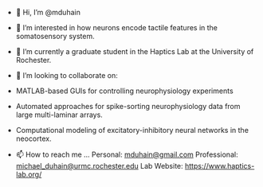 - 👋 Hi, I’m @mduhain

- 👀 I’m interested in how neurons encode tactile features in the somatosensory system.

- 🌱 I’m currently a graduate student in the Haptics Lab at the University of Rochester.

- 💞️ I’m looking to collaborate on:
- MATLAB-based GUIs for controlling neurophysiology experiments
- Automated approaches for spike-sorting neurophysiology data from large multi-laminar arrays.
- Computational modeling of excitatory-inhibitory neural networks in the neocortex.

- 📫 How to reach me ...
Personal: <mduhain@gmail.com>
Professional: <michael_duhain@urmc.rochester.edu>
Lab Website: https://www.haptics-lab.org/

<!---
mduhain/mduhain is a ✨ special ✨ repository because its `README.md` (this file) appears on your GitHub profile.
You can click the Preview link to take a look at your changes.
--->
